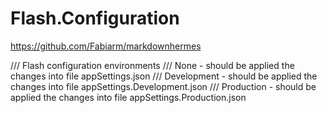 # Flash.Configuration

https://github.com/Fabiarm/markdownhermes

/// Flash configuration environments
///     None - should be applied the changes into file appSettings.json
///     Development - should be applied the changes into file appSettings.Development.json
///     Production - should be applied the changes into file appSettings.Production.json